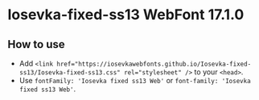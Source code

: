 # Iosevka-fixed-ss13 WebFont 17.1.0

## How to use

- Add `<link href="https://iosevkawebfonts.github.io/Iosevka-fixed-ss13/Iosevka-fixed-ss13.css" rel="stylesheet" />` to your `<head>`.
- Use `fontFamily: 'Iosevka fixed ss13 Web'` or `font-family: 'Iosevka fixed ss13 Web'`.
